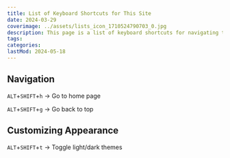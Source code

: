 ```yaml
---
title: List of Keyboard Shortcuts for This Site
date: 2024-03-29
coverimage: ../assets/lists_icon_1710524790703_0.jpg
description: This page is a list of keyboard shortcuts for navigating this site.
tags:
categories:
lastMod: 2024-05-18
---
```

## Navigation

`ALT`+`SHIFT`+`h` → Go to home page

`ALT`+`SHIFT`+`g` → Go back to top

## Customizing Appearance

`ALT`+`SHIFT`+`t` → Toggle light/dark themes
